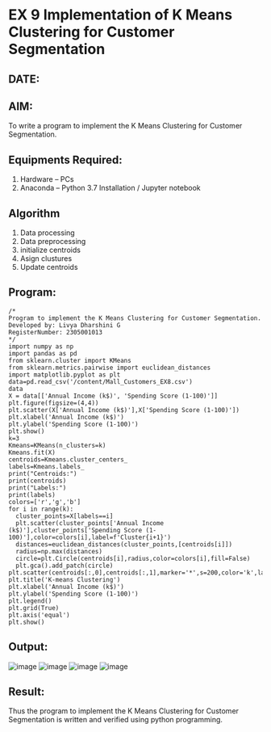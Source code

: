 # EX 9 Implementation of K Means Clustering for Customer Segmentation
## DATE:
## AIM:
To write a program to implement the K Means Clustering for Customer Segmentation.

## Equipments Required:
1. Hardware – PCs
2. Anaconda – Python 3.7 Installation / Jupyter notebook

## Algorithm
1. Data processing
2. Data preprocessing
3. initialize centroids
4. Asign clustures
5. Update centroids

## Program:
```
/*
Program to implement the K Means Clustering for Customer Segmentation.
Developed by: Livya Dharshini G
RegisterNumber: 2305001013
*/
import numpy as np
import pandas as pd
from sklearn.cluster import KMeans
from sklearn.metrics.pairwise import euclidean_distances
import matplotlib.pyplot as plt
data=pd.read_csv('/content/Mall_Customers_EX8.csv')
data
X = data[['Annual Income (k$)', 'Spending Score (1-100)']]
plt.figure(figsize=(4,4))
plt.scatter(X['Annual Income (k$)'],X['Spending Score (1-100)'])
plt.xlabel('Annual Income (k$)')
plt.ylabel('Spending Score (1-100)')
plt.show()
k=3
Kmeans=KMeans(n_clusters=k)
Kmeans.fit(X)
centroids=Kmeans.cluster_centers_
labels=Kmeans.labels_
print("Centroids:")
print(centroids)
print("Labels:")
print(labels)
colors=['r','g','b']
for i in range(k):
  cluster_points=X[labels==i]
  plt.scatter(cluster_points['Annual Income (k$)'],cluster_points['Spending Score (1-100)'],color=colors[i],label=f'Cluster{i+1}')
  distances=euclidean_distances(cluster_points,[centroids[i]])
  radius=np.max(distances)
  circle=plt.Circle(centroids[i],radius,color=colors[i],fill=False)
  plt.gca().add_patch(circle)
plt.scatter(centroids[:,0],centroids[:,1],marker='*',s=200,color='k',label='Centroids')
plt.title('K-means Clustering')
plt.xlabel('Annual Income (k$)')
plt.ylabel('Spending Score (1-100)')
plt.legend()
plt.grid(True)
plt.axis('equal')
plt.show()
```

## Output:
![image](https://github.com/user-attachments/assets/7cfae039-e9b8-408f-8665-a21dd33b1b38)
![image](https://github.com/user-attachments/assets/ad6c613a-dd5e-4e11-8ae4-ebf6fad0f58f)
![image](https://github.com/user-attachments/assets/bf80bee7-cbfa-43fa-af2f-6e777b2bae8f)
![image](https://github.com/user-attachments/assets/3f517bf1-85e2-47b6-926e-e0e73e86ceb2)







## Result:
Thus the program to implement the K Means Clustering for Customer Segmentation is written and verified using python programming.
